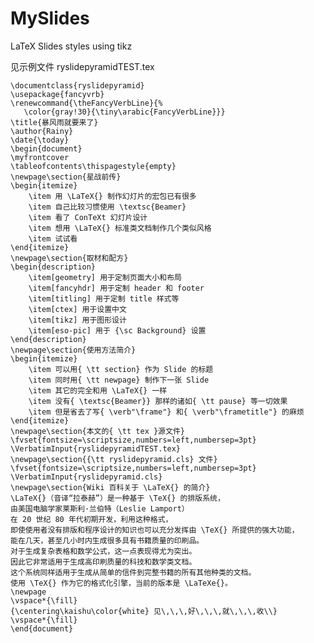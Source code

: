 MySlides
========

LaTeX Slides styles using tikz

见示例文件 ryslidepyramidTEST.tex


	\documentclass{ryslidepyramid}
	\usepackage{fancyvrb}
	\renewcommand{\theFancyVerbLine}{%
	   \color{gray!30}{\tiny\arabic{FancyVerbLine}}}
	\title{暴风雨就要来了}
	\author{Rainy}
	\date{\today}
	\begin{document}
	\myfrontcover
	\tableofcontents\thispagestyle{empty}
	\newpage\section{星战前传}
	\begin{itemize}
	    \item 用 \LaTeX{} 制作幻灯片的宏包已有很多
	    \item 自己比较习惯使用 \textsc{Beamer}
	    \item 看了 ConTeXt 幻灯片设计
	    \item 想用 \LaTeX{} 标准类文档制作几个类似风格
	    \item 试试看
	\end{itemize}
	\newpage\section{取材和配方}
	\begin{description}
	    \item[geometry] 用于定制页面大小和布局
	    \item[fancyhdr] 用于定制 header 和 footer
	    \item[titling] 用于定制 title 样式等
	    \item[ctex] 用于设置中文
	    \item[tikz] 用于图形设计
	    \item[eso-pic] 用于 {\sc Background} 设置
	\end{description}
	\newpage\section{使用方法简介}
	\begin{itemize}
	    \item 可以用{ \tt section} 作为 Slide 的标题
	    \item 同时用{ \tt newpage} 制作下一张 Slide
	    \item 其它的完全和用 \LaTeX{} 一样
	    \item 没有{ \textsc{Beamer}} 那样的诸如{ \tt pause} 等一切效果
	    \item 但是省去了写{ \verb"\frame"} 和{ \verb"\frametitle"} 的麻烦
	\end{itemize}
	\newpage\section{本文的{ \tt tex }源文件}
	\fvset{fontsize=\scriptsize,numbers=left,numbersep=3pt}
	\VerbatimInput{ryslidepyramidTEST.tex}
	\newpage\section{{\tt ryslidepyramid.cls} 文件}
	\fvset{fontsize=\scriptsize,numbers=left,numbersep=3pt}
	\VerbatimInput{ryslidepyramid.cls}
	\newpage\section{Wiki 百科关于 \LaTeX{} 的简介}
	\LaTeX{}（音译“拉泰赫”）是一种基于 \TeX{} 的排版系统，
	由美国电脑学家莱斯利·兰伯特（Leslie Lamport）
	在 20 世纪 80 年代初期开发，利用这种格式，
	即使使用者没有排版和程序设计的知识也可以充分发挥由 \TeX{} 所提供的强大功能，
	能在几天，甚至几小时内生成很多具有书籍质量的印刷品。
	对于生成复杂表格和数学公式，这一点表现得尤为突出。
	因此它非常适用于生成高印刷质量的科技和数学类文档。
	这个系统同样适用于生成从简单的信件到完整书籍的所有其他种类的文档。
	使用 \TeX{} 作为它的格式化引擎，当前的版本是 \LaTeXe{}。
	\newpage
	\vspace*{\fill}
	{\centering\kaishu\color{white} 见\,\,\,好\,\,\,就\,\,\,收\\}
	\vspace*{\fill}
	\end{document}
	
